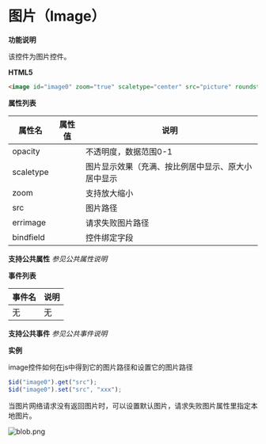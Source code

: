 # 图片（Image）

**功能说明**

该控件为图片控件。

**HTML5**

```html
<image id="image0" zoom="true" scaletype="center" src="picture" roundstyle="circle"/>
```

**属性列表**

| 属性名 | 属性值 | 说明 |
| ------------ | ------------ | ------------ |
| opacity |   | 不透明度，数据范围0-1 |
| scaletype |   | 图片显示效果（充满、按比例居中显示、原大小居中显示 |
| zoom |   | 支持放大缩小 |
| src |   | 图片路径 |
| errimage |   | 请求失败图片路径 |
| bindfield |   | 控件绑定字段 |

**支持公共属性**
*参见公共属性说明*

**事件列表**

| 事件名 | 说明 |
| ------------ | ------------ |
| 无 | 无 |

**支持公共事件**
*参见公共事件说明*

**实例**

image控件如何在js中得到它的图片路径和设置它的图片路径

```javascript
$id("image0").get("src");
$id("image0").set("src", "xxx");
```

当图片网络请求没有返回图片时，可以设置默认图片，请求失败图片属性里指定本地图片。

![blob.png](http://mobile.yyuap.com/UAPMobile/UEditor/jsp/upload/image/20150512/1431397721195017020.png)
